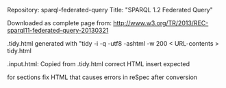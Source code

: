 Repository: sparql-federated-query
Title:      "SPARQL 1.2 Federated Query"

Downloaded as complete page from: <http://www.w3.org/TR/2013/REC-sparql11-federated-query-20130321>

.tidy.html generated with "tidy -i -q -utf8 -ashtml -w 200 < URL-contents > tidy.html

.input.html: 
  Copied from .tidy.html
    correct HTML
    insert expected <div> for sections
    fix HTML that causes errors in reSpec after conversion
